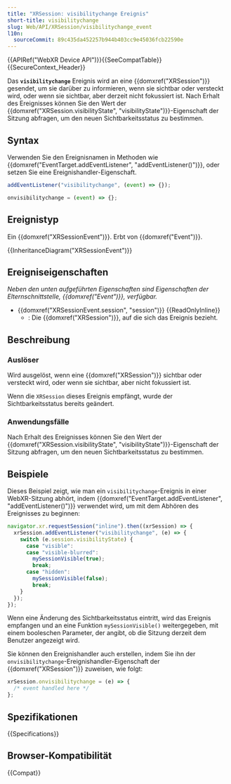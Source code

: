 ```yaml
---
title: "XRSession: visibilitychange Ereignis"
short-title: visibilitychange
slug: Web/API/XRSession/visibilitychange_event
l10n:
  sourceCommit: 89c435da452257b944b403cc9e45036fcb22590e
---
```


{{APIRef("WebXR Device API")}}{{SeeCompatTable}}{{SecureContext_Header}}

Das **`visibilitychange`** Ereignis wird an eine {{domxref("XRSession")}} gesendet, um sie darüber zu informieren, wenn sie sichtbar oder versteckt wird, oder wenn sie sichtbar, aber derzeit nicht fokussiert ist. Nach Erhalt des Ereignisses können Sie den Wert der {{domxref("XRSession.visibilityState", "visibilityState")}}-Eigenschaft der Sitzung abfragen, um den neuen Sichtbarkeitsstatus zu bestimmen.

## Syntax

Verwenden Sie den Ereignisnamen in Methoden wie {{domxref("EventTarget.addEventListener", "addEventListener()")}}, oder setzen Sie eine Ereignishandler-Eigenschaft.

```js
addEventListener("visibilitychange", (event) => {});

onvisibilitychange = (event) => {};
```

## Ereignistyp

Ein {{domxref("XRSessionEvent")}}. Erbt von {{domxref("Event")}}.

{{InheritanceDiagram("XRSessionEvent")}}

## Ereigniseigenschaften

_Neben den unten aufgeführten Eigenschaften sind Eigenschaften der Elternschnittstelle, {{domxref("Event")}}, verfügbar._

- {{domxref("XRSessionEvent.session", "session")}} {{ReadOnlyInline}}
  - : Die {{domxref("XRSession")}}, auf die sich das Ereignis bezieht.

## Beschreibung

### Auslöser

Wird ausgelöst, wenn eine {{domxref("XRSession")}} sichtbar oder versteckt wird, oder wenn sie sichtbar, aber nicht fokussiert ist.

Wenn die `XRSession` dieses Ereignis empfängt, wurde der Sichtbarkeitsstatus bereits geändert.

### Anwendungsfälle

Nach Erhalt des Ereignisses können Sie den Wert der {{domxref("XRSession.visibilityState", "visibilityState")}}-Eigenschaft der Sitzung abfragen, um den neuen Sichtbarkeitsstatus zu bestimmen.

## Beispiele

Dieses Beispiel zeigt, wie man ein `visibilitychange`-Ereignis in einer WebXR-Sitzung abhört, indem {{domxref("EventTarget.addEventListener", "addEventListener()")}} verwendet wird, um mit dem Abhören des Ereignisses zu beginnen:

```js
navigator.xr.requestSession("inline").then((xrSession) => {
  xrSession.addEventListener("visibilitychange", (e) => {
    switch (e.session.visibilityState) {
      case "visible":
      case "visible-blurred":
        mySessionVisible(true);
        break;
      case "hidden":
        mySessionVisible(false);
        break;
    }
  });
});
```

Wenn eine Änderung des Sichtbarkeitsstatus eintritt, wird das Ereignis empfangen und an eine Funktion `mySessionVisible()` weitergegeben, mit einem booleschen Parameter, der angibt, ob die Sitzung derzeit dem Benutzer angezeigt wird.

Sie können den Ereignishandler auch erstellen, indem Sie ihn der `onvisibilitychange`-Ereignishandler-Eigenschaft der {{domxref("XRSession")}} zuweisen, wie folgt:

```js
xrSession.onvisibilitychange = (e) => {
  /* event handled here */
};
```

## Spezifikationen

{{Specifications}}

## Browser-Kompatibilität

{{Compat}}
